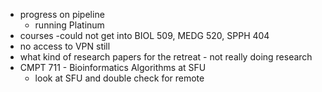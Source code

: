 - progress on pipeline
	- running Platinum 
- courses -could not get into BIOL 509, MEDG 520, SPPH 404 
- no access to VPN still
- what kind of research papers for the retreat - not really doing research
- CMPT 711 - Bioinformatics Algorithms at SFU 
	- look at SFU and double check for remote 